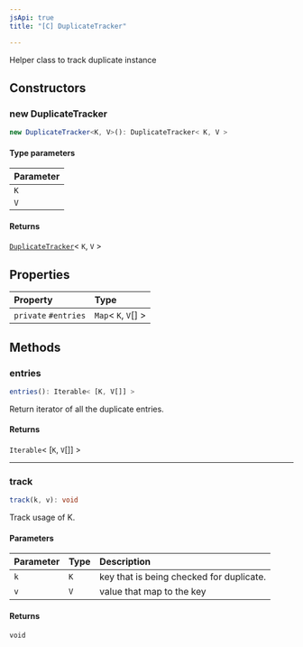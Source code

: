 ```yaml
---
jsApi: true
title: "[C] DuplicateTracker"

---
```

Helper class to track duplicate instance

## Constructors

### new DuplicateTracker

```ts
new DuplicateTracker<K, V>(): DuplicateTracker< K, V >
```

#### Type parameters

| Parameter |
| :------ |
| `K` |
| `V` |

#### Returns

[`DuplicateTracker`](Class.DuplicateTracker.md)< `K`, `V` \>

## Properties

| Property | Type |
| :------ | :------ |
| `private` `#entries` | `Map`< `K`, `V`[] \> |

## Methods

### entries

```ts
entries(): Iterable< [K, V[]] >
```

Return iterator of all the duplicate entries.

#### Returns

`Iterable`< [`K`, `V`[]] \>

***

### track

```ts
track(k, v): void
```

Track usage of K.

#### Parameters

| Parameter | Type | Description |
| :------ | :------ | :------ |
| `k` | `K` | key that is being checked for duplicate. |
| `v` | `V` | value that map to the key |

#### Returns

`void`
